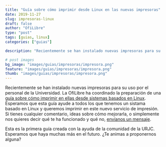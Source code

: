 ```yaml
---
title: "Guía sobre cómo imprimir desde Linux en las nuevas impresoras"
date: 2019-11-27
slug: impresoras-linux
draft: false
author: "OfiLibre"
type: "post"
tags: [guias, linux]
categories: ["guias"]

description: "Recientemente se han instalado nuevas impresoras para su uso por el personal de la Universidad. La OfiLibre ha coordinado la preparación de una guía sobre cómo imprimir en ellas desde sistemas basados en Linux."

# post images 
bg_image: "images/guias/impresoras/impresora.png"
feature: "images/guias/impresoras/impresora.png"
thumb: "images/guias/impresoras/impresora.png"
---
```

Recientemente se han instalado nuevas impresoras para su uso por el personal de la Universidad.
La OfiLibre ha coordinado la preparación de una [guía sobre cómo imprimir en ellas desde sistemas basados en Linux](../../guias/impresoras).
Esperamos que esta guía ayude a todos los que tenemos un sistama basado en Linux
y queremos imprimir en este nuevo servicio de impresión.
Si tienes cualquier comentario, ideas sobre cómo mejorarla, o simplemente
nos quieres decir qué te ha funcionado y qué no, [envíanos un mensaje](/contacto/).

Esta es la primera guía creada con la ayuda de la comunidad de la URJC.
Esperamos que haya muchas más en el futuro. ¿Te animas a proponernos alguna?
